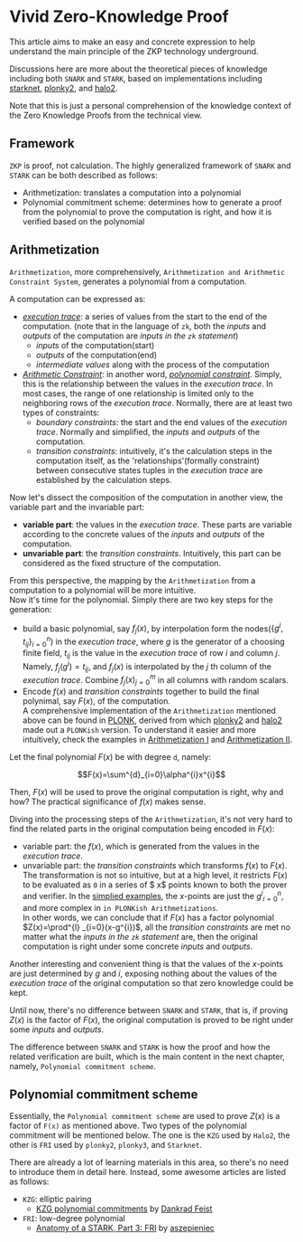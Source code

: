# Vivid Zero-Knowledge Proof

This article aims to make an easy and concrete expression to help understand the main principle of the ZKP technology underground.  

Discussions here are more about the theoretical pieces of knowledge including both `SNARK` and `STARK`, based on implementations including [starknet](https://medium.com/starkware/a-framework-for-efficient-starks-19608ba06fbe), [plonky2](https://github.com/0xPolygonZero/plonky2), and [halo2](git@github.com:zcash/halo2.git).  

Note that this is just a personal comprehension of the knowledge context of the Zero Knowledge Proofs from the technical view.  

## Framework

`ZKP` is proof, not calculation. The highly generalized framework of `SNARK` and `STARK` can be both described as follows:   

- Arithmetization: translates a computation into a polynomial
- Polynomial commitment scheme: determines how to generate a proof from the polynomial to prove the computation is right, and how it is verified based on the polynomial

## Arithmetization

`Arithmetization`, more comprehensively, `Arithmetization and Arithmetic Constraint System`, generates a polynomial from a computation.  

A computation can be expressed as:

- [*execution trace*](https://medium.com/starkware/arithmetization-i-15c046390862): a series of values from the start to the end of the computation. (note that in the language of `zk`, both the *inputs* and *outputs* of the computation are *inputs in the `zk` statement*)
    - *inputs* of the computation(start)
    - *outputs* of the computation(end)
    - *intermediate values* along with the process of the computation
- [*Arithmetic Constraint*](https://aszepieniec.github.io/stark-anatomy/overview#arithmetization-and-arithmetic-constraint-system): in another word, [*polynomial constraint*](https://medium.com/starkware/arithmetization-ii-403c3b3f4355). Simply, this is the relationship between the values in the *execution trace*. In most cases, the range of one relationship is limited only to the neighboring rows of the *execution trace*. Normally, there are at least two types of constraints:  
    - *boundary constraints*: the start and the end values of the *execution trace*. Normally and simplified, the *inputs* and *outputs* of the computation.  
    - *transition constraints*: intuitively, it's the calculation steps in the computation itself, as the 'relationships'(formally constraint) between consecutive states tuples in the *execution trace* are established by the calculation steps.

Now let's dissect the composition of the computation in another view, the variable part and the invariable part:  
- **variable part**: the values in the *execution trace*. These parts are variable according to the concrete values of the *inputs* and *outputs* of the computation.
- **unvariable part**: the *transition constraints*. Intuitively, this part can be considered as the fixed structure of the computation.  

From this perspective, the mapping by the `Arithmetization` from a computation to a polynomial will be more intuitive.  
Now it's time for the polynomial. Simply there are two key steps for the generation:  
- build a basic polynomial, say $f_{j}(x)$, by interpolation form the nodes($\{g^{i},t_{ij}\}^{n}_ {i=0}$) in the *execution trace*, where $g$ is the generator of a choosing finite field, $t_{ij}$ is the value in the *execution trace* of row $i$ and column $j$. Namely, $f_{j}(g^{i})=t_{ij}$, and $f_{j}(x)$ is interpolated by the $j$ th column of the *execution trace*. Combine ${f_{j}(x)}^{m}_{j=0}$ in all columns with random scalars.  
- Encode $f(x)$ and *transition constraints* together to build the final polynimal, say $F(x)$, of the computation.  
A comprehensive implementation of the `Arithmetization` mentioned above can be found in [PLONK](https://eprint.iacr.org/2019/953), derived from which [plonky2](https://github.com/0xPolygonZero/plonky2) and [halo2](git@github.com:zcash/halo2.git) made out a `PLONKish` version. To understand it easier and more intuitively, check the examples in [Arithmetization I](https://medium.com/starkware/arithmetization-i-15c046390862) and [Arithmetization II](https://medium.com/starkware/arithmetization-ii-403c3b3f4355).    


Let the final polynomial $F(x)$ be with degree `d`, namely:  

$$F(x)=\sum^{d}_{i=0}\alpha^{i}x^{i}$$  

Then, $F(x)$ will be used to prove the original computation is right, why and how? The practical significance of $f(x)$ makes sense.  

Diving into the processing steps of the `Arithmetization`, it's not very hard to find the related parts in the original computation being encoded in $F(x)$:     
- variable part: the $f(x)$, which is generated from the values in the *execution trace*. 
- unvariable part: the *transition constraints* which transforms $f(x)$ to $F(x)$. The transformation is not so intuitive, but at a high level, it restricts $F(x)$ to be evaluated as `0` in a series of $ x$ points known to both the prover and verifier. In the [simplied examples](https://medium.com/starkware/arithmetization-ii-403c3b3f4355), the $x$-points are just the ${g^i}^{n}_{i=0}$, and more complex in `in PLONKish Arithmetizations`.  
In other words, we can conclude that if $F(x)$ has a factor polynomial $Z(x)=\prod^{l} _{i=0}(x-g^{i})$, all the *transition constraints* are met no matter what the *inputs in the `zk` statement* are, then the original computation is right under some concrete *inputs* and *outputs*.   

Another interesting and convenient thing is that the values of the $x$-points are just determined by $g$ and $i$, exposing nothing about the values of the *execution trace* of the original computation so that zero knowledge could be kept.  

Until now, there's no difference between `SNARK` and `STARK`, that is, if proving $Z(x)$ is the factor of $F(x)$, the original computation is proved to be right under some *inputs* and *outputs*.  

The difference between `SNARK` and `STARK` is how the proof and how the related verification are built, which is the main content in the next chapter, namely, `Polynomial commitment scheme`.  

## Polynomial commitment scheme

Essentially, the `Polynomial commitment scheme` are used to prove $Z(x)$ is a factor of `F(x)` as mentioned above. Two types of the polynomial commitment will be mentioned below. The one is the `KZG` used by `Halo2`, the other is `FRI` used by `plonky2`, `plonky3`, and `Starknet`.  

There are already a lot of learning materials in this area, so there's no need to introduce them in detail here. Instead, some awesome articles are listed as follows:  
- `KZG`: elliptic pairing
    - [KZG polynomial commitments](https://dankradfeist.de/ethereum/2020/06/16/kate-polynomial-commitments.html) by [Dankrad Feist](https://dankradfeist.de/)
- `FRI`: low-degree polynomial
    - [Anatomy of a STARK, Part 3: FRI](https://aszepieniec.github.io/stark-anatomy/fri) by [aszepieniec](https://github.com/aszepieniec)  
